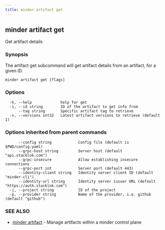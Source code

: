 ```yaml
---
title: minder artifact get
---
```

## minder artifact get

Get artifact details

### Synopsis

The artifact get subcommand will get artifact details from an artifact, for a given ID.

```
minder artifact get [flags]
```

### Options

```
  -h, --help             help for get
  -i, --id string        ID of the artifact to get info from
      --tag string       Specific artifact tag to retrieve
  -v, --versions int32   Latest artifact versions to retrieve (default 1)
```

### Options inherited from parent commands

```
      --config string            Config file (default is $PWD/config.yaml)
      --grpc-host string         Server host (default "api.stacklok.com")
      --grpc-insecure            Allow establishing insecure connections
      --grpc-port int            Server port (default 443)
      --identity-client string   Identity server client ID (default "minder-cli")
      --identity-url string      Identity server issuer URL (default "https://auth.stacklok.com")
  -j, --project string           ID of the project
  -p, --provider string          Name of the provider, i.e. github (default "github")
```

### SEE ALSO

* [minder artifact](minder_artifact.md)	 - Manage artifacts within a minder control plane

